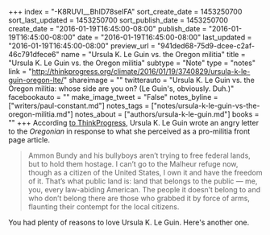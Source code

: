 +++
index = "-K8RUVI__BhID78seIFA"
sort_create_date = 1453250700
sort_last_updated = 1453250700
sort_publish_date = 1453250700
create_date = "2016-01-19T16:45:00-08:00"
publish_date = "2016-01-19T16:45:00-08:00"
date = "2016-01-19T16:45:00-08:00"
last_updated = "2016-01-19T16:45:00-08:00"
preview_url = "941ded68-75d9-dcee-c2af-46c791dfece6"
name = "Ursula K. Le Guin vs. the Oregon militia"
title = "Ursula K. Le Guin vs. the Oregon militia"
subtype = "Note"
type = "notes"
link = "http://thinkprogress.org/climate/2016/01/19/3740829/ursula-k-le-guin-oregon-lte/"
shareimage = ""
twitterauto = "Ursula K. Le Guin vs. the Oregon militia: whose side are you on? (Le Guin's, obviously. Duh.)"
facebookauto = ""
make_image_tweet = "False"
notes_byline = ["writers/paul-constant.md"]
notes_tags = ["notes/ursula-k-le-guin-vs-the-oregon-militia.md"]
notes_about = ["authors/ursula-k-le-guin.md"]
books = ""
+++
According [to ThinkProgress](http://thinkprogress.org/climate/2016/01/19/3740829/ursula-k-le-guin-oregon-lte/), Ursula K. Le Guin wrote an angry letter to the *Oregonian* in response to what she perceived as a pro-militia front page article. 

<blockquote>Ammon Bundy and his bullyboys aren’t trying to free federal lands, but to hold them hostage. I can’t go to the Malheur refuge now, though as a citizen of the United States, I own it and have the freedom of it. That’s what public land is: land that belongs to the public — me, you, every law-abiding American. The people it doesn’t belong to and who don’t belong there are those who grabbed it by force of arms, flaunting their contempt for the local citizens.</blockquote>

You had plenty of reasons to love Ursula K. Le Guin. Here's another one.